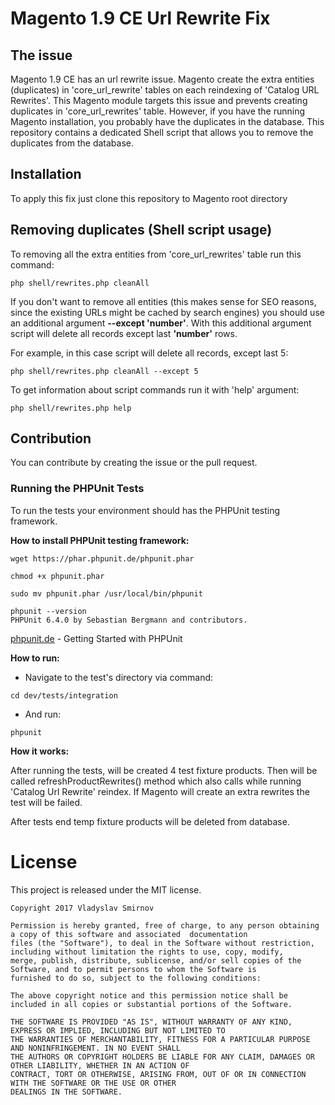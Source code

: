 # Magento 1.9 CE Url Rewrite Fix

## The issue
Magento 1.9 CE has an url rewrite issue. Magento create the extra entities (duplicates) in 'core_url_rewrite' tables on each reindexing of 'Catalog URL Rewrites'. This Magento module targets this issue and prevents creating duplicates in 'core_url_rewrites' table.
However, if you have the running Magento installation, you probably have the duplicates in the database. This repository contains a dedicated Shell script that allows you to remove the duplicates from the database.

## Installation
To apply this fix just clone this repository to Magento root directory

## Removing duplicates (Shell script usage)
To removing all the extra entities from 'core_url_rewrites' table run this command:
```
php shell/rewrites.php cleanAll
```
If you don't want to remove all entities (this makes sense for SEO reasons, since the existing URLs might be cached by search engines) you should use an additional argument **--except 'number'**.
With this additional argument script will delete all records except last **'number'** rows.

For example, in this case script will delete all records, except last 5:
```
php shell/rewrites.php cleanAll --except 5

```

To get information about script commands run it with 'help' argument:
```
php shell/rewrites.php help
```

## Contribution
You can contribute by creating the issue or the pull request. 

### Running the PHPUnit Tests

To run the tests your environment should has the PHPUnit testing framework.

**How to install PHPUnit testing framework:**
```
wget https://phar.phpunit.de/phpunit.phar

chmod +x phpunit.phar

sudo mv phpunit.phar /usr/local/bin/phpunit

phpunit --version
PHPUnit 6.4.0 by Sebastian Bergmann and contributors.
```

[phpunit.de](https://phpunit.de/getting-started.html) - Getting Started with PHPUnit


**How to run:**

* Navigate to the test's directory via command:

```
cd dev/tests/integration 
```

* And run:
```
phpunit
```

**How it works:**

After running the tests, will be created 4 test fixture products. Then will be called refreshProductRewrites() 
method which also calls while running 'Catalog Url Rewrite' reindex. If Magento will create an extra rewrites the test 
will be failed. 

After tests end temp fixture products will be deleted from database.

# License
This project is released under the MIT license.

```
Copyright 2017 Vladyslav Smirnov

Permission is hereby granted, free of charge, to any person obtaining a copy of this software and associated  documentation 
files (the "Software"), to deal in the Software without restriction, including without limitation the rights to use, copy, modify, 
merge, publish, distribute, sublicense, and/or sell copies of the Software, and to permit persons to whom the Software is 
furnished to do so, subject to the following conditions:

The above copyright notice and this permission notice shall be included in all copies or substantial portions of the Software.

THE SOFTWARE IS PROVIDED "AS IS", WITHOUT WARRANTY OF ANY KIND, EXPRESS OR IMPLIED, INCLUDING BUT NOT LIMITED TO 
THE WARRANTIES OF MERCHANTABILITY, FITNESS FOR A PARTICULAR PURPOSE AND NONINFRINGEMENT. IN NO EVENT SHALL 
THE AUTHORS OR COPYRIGHT HOLDERS BE LIABLE FOR ANY CLAIM, DAMAGES OR OTHER LIABILITY, WHETHER IN AN ACTION OF 
CONTRACT, TORT OR OTHERWISE, ARISING FROM, OUT OF OR IN CONNECTION WITH THE SOFTWARE OR THE USE OR OTHER 
DEALINGS IN THE SOFTWARE.
```
